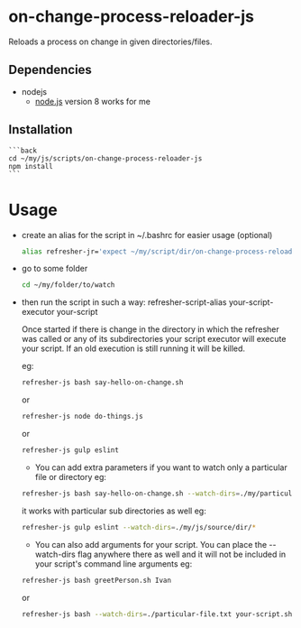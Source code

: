 # on-change-process-reloader-js

Reloads a process on change in given directories/files.

## Dependencies
* nodejs
    * [node.js](https://nodejs.org/) version 8 works for me


## Installation
	```back
	cd ~/my/js/scripts/on-change-process-reloader-js
	npm install
	```

# Usage
* create an alias for the script in ~/.bashrc for easier usage (optional)
	```bash
    alias refresher-jr='expect ~/my/script/dir/on-change-process-reloader-js/start-listening.js'
	```

* go to some folder
	```bash
	cd ~/my/folder/to/watch 
	```

* then run the script in such a way: refresher-script-alias your-script-executor your-script

	Once started if there is change in the directory in which the refresher was called or any of its subdirectories your script executor will execute your script.
	If an old execution is still running it will be killed.

	eg:
	```bash
	refresher-js bash say-hello-on-change.sh
	```
	or
	```bash
	refresher-js node do-things.js
	```
	or 
	```bash
	refresher-js gulp eslint	
	```

	* You can add extra parameters if you want to watch only a particular file or directory
	eg:
	```bash
	refresher-js bash say-hello-on-change.sh --watch-dirs=./my/particular/file.txt,./my/other/file.sh
	```

	it works with particular sub directories as well
	eg:
	```bash
	refresher-js gulp eslint --watch-dirs=./my/js/source/dir/*
	```

	* You can also add arguments for your script. You can place the --watch-dirs flag anywhere there as well and it will not be included in your script's command line arguments
	eg:
	```bash
	refresher-js bash greetPerson.sh Ivan
	```
	or
	```bash
	refresher-js bash --watch-dirs=./particular-file.txt your-script.sh some args here
	```
